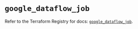 # `google_dataflow_job`

Refer to the Terraform Registry for docs: [`google_dataflow_job`](https://registry.terraform.io/providers/hashicorp/google-beta/5.20.0/docs/resources/google_dataflow_job).
